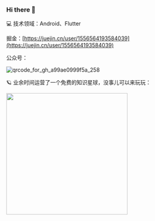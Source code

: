 ### Hi there 👋

<!--
**yancechen/yancechen** is a ✨ _special_ ✨ repository because its `README.md` (this file) appears on your GitHub profile.

Here are some ideas to get you started:

- 🔭 I’m currently working on ...
- 🌱 I’m currently learning ...
- 👯 I’m looking to collaborate on ...
- 🤔 I’m looking for help with ...
- 💬 Ask me about ...
- 📫 How to reach me: ...
- 😄 Pronouns: ...
- ⚡ Fun fact: ...
-->

💻 技术领域：Android、Flutter

掘金：[https://juejin.cn/user/1556564193584039](https://juejin.cn/user/1556564193584039) 

公众号：

![qrcode_for_gh_a99ae0999f5a_258](https://user-images.githubusercontent.com/19757728/226498380-aaf91397-5db5-4648-957b-bf8e44ae965a.jpeg)

🪐 业余时间运营了一个免费的知识星球，没事儿可以来玩玩：

<img src="https://user-images.githubusercontent.com/19757728/226497949-71a9cb1b-905d-4030-9a0c-281a88a53ac0.JPG" width="320px">

